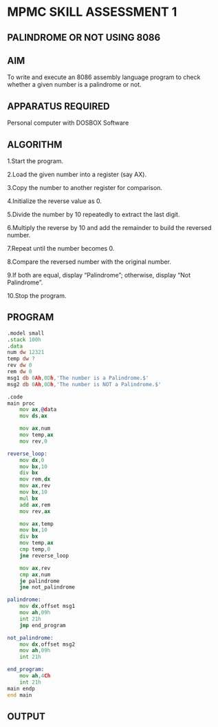 # MPMC SKILL ASSESSMENT 1
## PALINDROME OR NOT USING 8086
## AIM
To write and execute an 8086 assembly language program to check whether a given number is a palindrome or not.

## APPARATUS REQUIRED
Personal computer with DOSBOX Software
## ALGORITHM
1.Start the program.

2.Load the given number into a register (say AX).

3.Copy the number to another register for comparison.

4.Initialize the reverse value as 0.

5.Divide the number by 10 repeatedly to extract the last digit.

6.Multiply the reverse by 10 and add the remainder to build the reversed number.

7.Repeat until the number becomes 0.

8.Compare the reversed number with the original number.

9.If both are equal, display “Palindrome”;
  otherwise, display “Not Palindrome”.

10.Stop the program.

## PROGRAM
```.asm
.model small
.stack 100h
.data
num dw 12321
temp dw ?
rev dw 0
rem dw 0
msg1 db 0Ah,0Dh,'The number is a Palindrome.$'
msg2 db 0Ah,0Dh,'The number is NOT a Palindrome.$'

.code
main proc
    mov ax,@data
    mov ds,ax

    mov ax,num
    mov temp,ax
    mov rev,0

reverse_loop:
    mov dx,0
    mov bx,10
    div bx
    mov rem,dx
    mov ax,rev
    mov bx,10
    mul bx
    add ax,rem
    mov rev,ax

    mov ax,temp
    mov bx,10
    div bx
    mov temp,ax
    cmp temp,0
    jne reverse_loop

    mov ax,rev
    cmp ax,num
    je palindrome
    jne not_palindrome

palindrome:
    mov dx,offset msg1
    mov ah,09h
    int 21h
    jmp end_program

not_palindrome:
    mov dx,offset msg2
    mov ah,09h
    int 21h

end_program:
    mov ah,4Ch
    int 21h
main endp
end main
```

## OUTPUT
